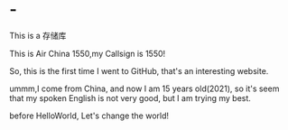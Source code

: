# -
This is a 存储库

This is Air China 1550,my Callsign is 1550!

So, this is the first time I went to GitHub, that's an interesting website.

ummm,I come from China, and now I am 15 years old(2021), so it's seem that my spoken English is not very good, but I am trying my best.

before HelloWorld,
Let's change the world!
